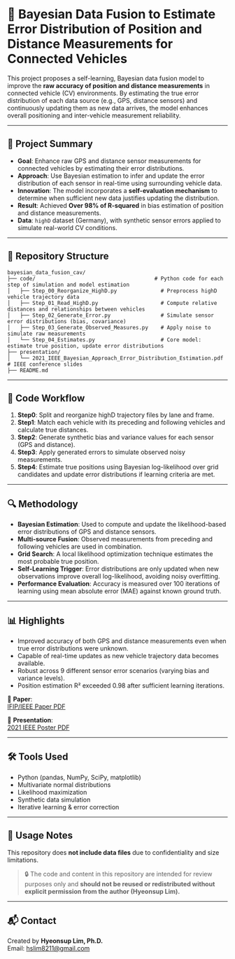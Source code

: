 # 🧭 Bayesian Data Fusion to Estimate Error Distribution of Position and Distance Measurements for Connected Vehicles

This project proposes a self-learning, Bayesian data fusion model to improve the **raw accuracy of position and distance measurements** in connected vehicle (CV) environments. By estimating the true error distribution of each data source (e.g., GPS, distance sensors) and continuously updating them as new data arrives, the model enhances overall positioning and inter-vehicle measurement reliability.

---

## 📌 Project Summary

- **Goal**: Enhance raw GPS and distance sensor measurements for connected vehicles by estimating their error distributions.
- **Approach**: Use Bayesian estimation to infer and update the error distribution of each sensor in real-time using surrounding vehicle data.
- **Innovation**: The model incorporates a **self-evaluation mechanism** to determine when sufficient new data justifies updating the distribution.
- **Result**: Achieved **Over 98% of R-squared** in bias estimation of position and distance measurements.
- **Data**: `highD` dataset (Germany), with synthetic sensor errors applied to simulate real-world CV conditions.

---

## 📂 Repository Structure

```
bayesian_data_fusion_cav/
├── code/                                      # Python code for each step of simulation and model estimation
│   ├── Step_00_Reorganize_HighD.py              # Preprocess highD vehicle trajectory data
│   ├── Step_01_Read_HighD.py                    # Compute relative distances and relationships between vehicles
│   ├── Step_02_Generate_Error.py                # Simulate sensor error distributions (bias, covariance)
│   ├── Step_03_Generate_Observed_Measures.py    # Apply noise to simulate raw measurements
│   └── Step_04_Estimates.py                     # Core model: estimate true position, update error distributions
├── presentation/
│   └── 2021_IEEE_Bayesian_Approach_Error_Distribution_Estimation.pdf  # IEEE conference slides
├── README.md
```

---

## 🧠 Code Workflow

1. **Step0**: Split and reorganize highD trajectory files by lane and frame.
2. **Step1**: Match each vehicle with its preceding and following vehicles and calculate true distances.
3. **Step2**: Generate synthetic bias and variance values for each sensor (GPS and distance).
4. **Step3**: Apply generated errors to simulate observed noisy measurements.
5. **Step4**: Estimate true positions using Bayesian log-likelihood over grid candidates and update error distributions if learning criteria are met.

---

## 🔍 Methodology

- **Bayesian Estimation**: Used to compute and update the likelihood-based error distributions of GPS and distance sensors.
- **Multi-source Fusion**: Observed measurements from preceding and following vehicles are used in combination.
- **Grid Search**: A local likelihood optimization technique estimates the most probable true position.
- **Self-Learning Trigger**: Error distributions are only updated when new observations improve overall log-likelihood, avoiding noisy overfitting.
- **Performance Evaluation**: Accuracy is measured over 100 iterations of learning using mean absolute error (MAE) against known ground truth.

---

## 📊 Highlights

- Improved accuracy of both GPS and distance measurements even when true error distributions were unknown.
- Capable of real-time updates as new vehicle trajectory data becomes available.
- Robust across 9 different sensor error scenarios (varying bias and variance levels).
- Position estimation R² exceeded 0.98 after sufficient learning iterations.

📘 **Paper**:  
[IFIP/IEEE Paper PDF]([paper/2021035529.pdf](https://ieeexplore.ieee.org/document/9464040))

📄 **Presentation**:  
[2021 IEEE Poster PDF](presentation/2021_IEEE_Bayesian_Approach_Error_Distribution_Estimation.pdf)

---

## 🛠️ Tools Used

- Python (pandas, NumPy, SciPy, matplotlib)
- Multivariate normal distributions
- Likelihood maximization
- Synthetic data simulation
- Iterative learning & error correction

---

## 🚀 Usage Notes

This repository does **not include data files** due to confidentiality and size limitations.

> 🔒 The code and content in this repository are intended for review purposes only and **should not be reused or redistributed without explicit permission from the author (Hyeonsup Lim).**

---

## 📬 Contact

Created by **Hyeonsup Lim, Ph.D.**  
Email: hslim8211@gmail.com
